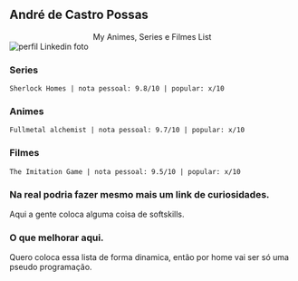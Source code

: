 ## André de Castro Possas

<center>My Animes, Series e Filmes List</center>

<img src="https://ca.slack-edge.com/TMDDFEPFU-U015H1EQD1V-014dc14e5f30-512" alt="perfil Linkedin foto" />

### Series

```
Sherlock Homes | nota pessoal: 9.8/10 | popular: x/10

```

### Animes

```
Fullmetal alchemist | nota pessoal: 9.7/10 | popular: x/10

```

### Filmes

```
The Imitation Game | nota pessoal: 9.5/10 | popular: x/10

```

### Na real podria fazer mesmo mais um link de curiosidades.

Aqui a gente coloca alguma coisa de softskills.

### O que melhorar aqui.
Quero coloca essa lista de forma dinamica, então por home vai ser só uma pseudo programação.
